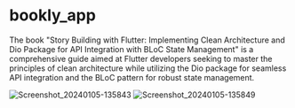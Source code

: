 # bookly_app
The book "Story Building with Flutter: Implementing Clean Architecture and Dio Package for API Integration with BLoC State Management" is a comprehensive guide aimed at Flutter developers seeking to master the principles of clean architecture while utilizing the Dio package for seamless API integration and the BLoC pattern for robust state management.

![Screenshot_20240105-135843](https://github.com/Ashraf50/Bookly-App/assets/121103042/8cdfcd88-dbfa-4363-b060-89d527977cf9)
![Screenshot_20240105-135849](https://github.com/Ashraf50/Bookly-App/assets/121103042/3ff1ac7c-bdb2-4e79-a76c-4adc7810f410)
